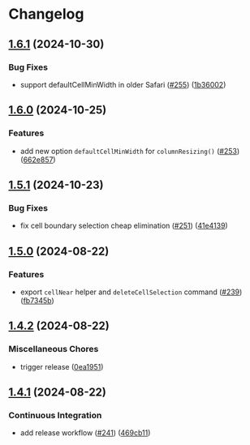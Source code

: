 # Changelog

## [1.6.1](https://github.com/ProseMirror/prosemirror-tables/compare/v1.6.0...v1.6.1) (2024-10-30)


### Bug Fixes

* support defaultCellMinWidth in older Safari ([#255](https://github.com/ProseMirror/prosemirror-tables/issues/255)) ([1b36002](https://github.com/ProseMirror/prosemirror-tables/commit/1b36002196b6bdad11fce40b5a03e15a934f03e6))

## [1.6.0](https://github.com/ProseMirror/prosemirror-tables/compare/v1.5.1...v1.6.0) (2024-10-25)


### Features

* add new option `defaultCellMinWidth` for `columnResizing()` ([#253](https://github.com/ProseMirror/prosemirror-tables/issues/253)) ([662e857](https://github.com/ProseMirror/prosemirror-tables/commit/662e857d87fafcb5f77247205c2e91d392b7401d))

## [1.5.1](https://github.com/ProseMirror/prosemirror-tables/compare/v1.5.0...v1.5.1) (2024-10-23)


### Bug Fixes

* fix cell boundary selection cheap elimination ([#251](https://github.com/ProseMirror/prosemirror-tables/issues/251)) ([41e4139](https://github.com/ProseMirror/prosemirror-tables/commit/41e4139073f2e97bc86987adf80c7f3fa5a6dbda))

## [1.5.0](https://github.com/ProseMirror/prosemirror-tables/compare/v1.4.2...v1.5.0) (2024-08-22)


### Features

* export `cellNear` helper and `deleteCellSelection` command ([#239](https://github.com/ProseMirror/prosemirror-tables/issues/239)) ([fb7345b](https://github.com/ProseMirror/prosemirror-tables/commit/fb7345b2f39a8f022e3be32e4022d8697e683d6c))

## [1.4.2](https://github.com/ProseMirror/prosemirror-tables/compare/v1.4.1...v1.4.2) (2024-08-22)


### Miscellaneous Chores

* trigger release ([0ea1951](https://github.com/ProseMirror/prosemirror-tables/commit/0ea1951a22fc0e70713a26ce87e2875cae6b5887))

## [1.4.1](https://github.com/ProseMirror/prosemirror-tables/compare/v1.4.0...v1.4.1) (2024-08-22)


### Continuous Integration

* add release workflow ([#241](https://github.com/ProseMirror/prosemirror-tables/issues/241)) ([469cb11](https://github.com/ProseMirror/prosemirror-tables/commit/469cb11d2e3aa9e1b5b3e2a540431da69f1d64a1))
